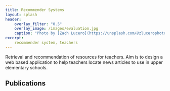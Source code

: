 ```yaml
---
title: Recommender Systems
layout: splash
header:
    overlay_filter: "0.5"
    overlay_image: /images/evaluation.jpg
    caption: "Photo by [Zach Lucero](https://unsplash.com/@zlucerophoto?utm_source=unsplash&utm_medium=referral&utm_content=creditCopyText) on [Unsplash](https://unsplash.com/s/photos/pages?utm_source=unsplash&utm_medium=referral&utm_content=creditCopyText)"
excerpt:
    recommender system, teachers
---
```


Retrieval and recommendation of resources for teachers. Aim is to design a web based application to help teachers locate news articles to use in upper elementary schools. 

## Publications

